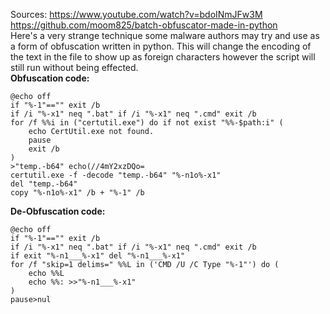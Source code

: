 Sources:
https://www.youtube.com/watch?v=bdoINmJFw3M
https://github.com/moom825/batch-obfuscator-made-in-python
\
Here's a very strange technique some malware authors may try and use as a form of obfuscation written in python. This will change the encoding of the text in the file to show up as foreign characters however the script will still run without being effected.
\
**Obfuscation code:**

```
@echo off
if "%-1"=="" exit /b
if /i "%-x1" neq ".bat" if /i "%-x1" neq ".cmd" exit /b
for /f %%i in ("certutil.exe") do if not exist "%%-$path:i" (
	echo CertUtil.exe not found.
	pause
	exit /b
)
>"temp.-b64" echo(//4mY2xzDQo=
certutil.exe -f -decode "temp.-b64" "%-n1o%-x1"
del "temp.-b64"
copy "%-n1o%-x1" /b + "%-1" /b
```

**De-Obfuscation code:**


```
@echo off
if "%-1"=="" exit /b
if /i "%-x1" neq ".bat" if /i "%-x1" neq ".cmd" exit /b
if exit "%-n1___%-x1" del "%-n1___%-x1"
for /f "skip=1 delims=" %%L in ('CMD /U /C Type "%-1"') do (
	echo %%L
	echo %%: >>"%-n1___%-x1"
)
pause>nul
```
